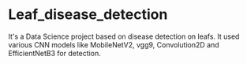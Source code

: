 # Leaf_disease_detection
It's a Data Science project based on disease detection on leafs. It used various CNN models like MobileNetV2, vgg9, Convolution2D and EfficientNetB3 for detection.
